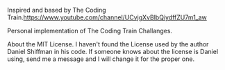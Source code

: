 Inspired and based by The Coding Train.https://www.youtube.com/channel/UCvjgXvBlbQiydffZU7m1_aw

Personal implementation of The Coding Train Challanges.

About the MIT License. I haven't found the License used by the author Daniel Shiffman in his code. If someone knows about the license is Daniel using, send me a message and I will change it for the proper one.
